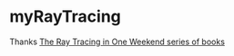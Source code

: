 # myRayTracing

Thanks [The Ray Tracing in One Weekend series of books](https://raytracing.github.io/)
